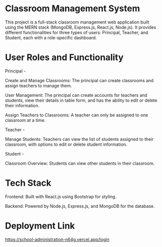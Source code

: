 # Classroom Management System
This project is a full-stack classroom management web application built using the MERN stack (MongoDB, Express.js, React.js, Node.js). It provides different functionalities for three types of users: Principal, Teacher, and Student, each with a role-specific dashboard.

# User Roles and Functionality
Principal - 

Create and Manage Classrooms: The principal can create classrooms and assign teachers to manage them.

User Management: The principal can create accounts for teachers and students, view their details in table form, and has the ability to edit or delete their information.

Assign Teachers to Classrooms: A teacher can only be assigned to one classroom at a time.

Teacher - 

Manage Students: Teachers can view the list of students assigned to their classroom, with options to edit or delete student information.

Student - 

Classroom Overview: Students can view other students in their classroom.

# Tech Stack
Frontend: Built with React.js using Bootstrap for styling.

Backend: Powered by Node.js, Express.js, and MongoDB for the database.

# Deployment Link
https://school-administration-n64g.vercel.app/login
